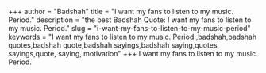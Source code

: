 +++
author = "Badshah"
title = "I want my fans to listen to my music. Period."
description = "the best Badshah Quote: I want my fans to listen to my music. Period."
slug = "i-want-my-fans-to-listen-to-my-music-period"
keywords = "I want my fans to listen to my music. Period.,badshah,badshah quotes,badshah quote,badshah sayings,badshah saying,quotes, sayings,quote, saying, motivation"
+++
I want my fans to listen to my music. Period.
